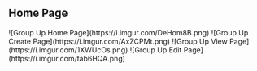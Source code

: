 <h2>Home Page</h2>
![Group Up Home Page](https://i.imgur.com/DeHom8B.png)
![Group Up Create Page](https://i.imgur.com/AxZCPMt.png)
![Group Up View Page](https://i.imgur.com/1XWUcOs.png)
![Group Up Edit Page](https://i.imgur.com/tab6HQA.png)
